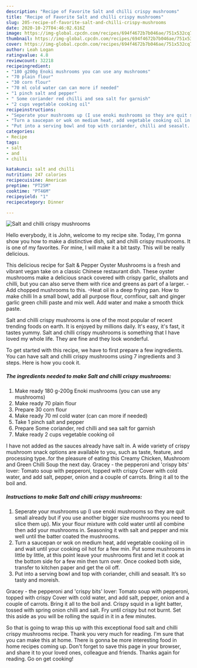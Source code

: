 ```yaml
---
description: "Recipe of Favorite Salt and chilli crispy mushrooms"
title: "Recipe of Favorite Salt and chilli crispy mushrooms"
slug: 205-recipe-of-favorite-salt-and-chilli-crispy-mushrooms
date: 2020-10-27T04:46:02.616Z
image: https://img-global.cpcdn.com/recipes/694f4672b7b046ae/751x532cq70/salt-and-chilli-crispy-mushrooms-recipe-main-photo.jpg
thumbnail: https://img-global.cpcdn.com/recipes/694f4672b7b046ae/751x532cq70/salt-and-chilli-crispy-mushrooms-recipe-main-photo.jpg
cover: https://img-global.cpcdn.com/recipes/694f4672b7b046ae/751x532cq70/salt-and-chilli-crispy-mushrooms-recipe-main-photo.jpg
author: Leah Logan
ratingvalue: 4.8
reviewcount: 32218
recipeingredient:
- "180 g200g Enoki mushrooms you can use any mushrooms"
- "70 plain flour"
- "30 corn flour"
- "70 ml cold water can can more if needed"
- "1 pinch salt and pepper"
- " Some coriander red chilli and sea salt for garnish"
- "2 cups vegetable cooking oil"
recipeinstructions:
- "Seperate your mushrooms up (I use enoki mushrooms so they are quit small already but if you use another bigger size mushrooms you need to slice them up). Mix your flour mixture with cold water until all combine then add your mushrooms in. Seasoning it with salt and pepper and mix well until the batter coated the mushrooms."
- "Turn a saucepan or wok on medium heat, add vegetable cooking oil in and wait until your cooking oil hot for a few min. Put some mushrooms in little by little, at this point leave your mushrooms first and let it cook at the bottom side for a few min then turn over. Once cooked both side, transfer to kitchen paper and get the oil off."
- "Put into a serving bowl and top with coriander, chilli and seasalt. It’s so tasty and moreish."
categories:
- Recipe
tags:
- salt
- and
- chilli

katakunci: salt and chilli 
nutrition: 247 calories
recipecuisine: American
preptime: "PT25M"
cooktime: "PT46M"
recipeyield: "1"
recipecategory: Dinner

---
```



![Salt and chilli crispy mushrooms](https://img-global.cpcdn.com/recipes/694f4672b7b046ae/751x532cq70/salt-and-chilli-crispy-mushrooms-recipe-main-photo.jpg)

Hello everybody, it is John, welcome to my recipe site. Today, I'm gonna show you how to make a distinctive dish, salt and chilli crispy mushrooms. It is one of my favorites. For mine, I will make it a bit tasty. This will be really delicious.

This delicious recipe for Salt &amp; Pepper Oyster Mushrooms is a fresh and vibrant vegan take on a classic Chinese restaurant dish. These oyster mushrooms make a delicious snack covered with crispy garlic, shallots and chilli, but you can also serve them with rice and greens as part of a larger. -Add chopped mushrooms to this. -Heat oil in a deep frying pan. How to make chilli In a small bowl, add all purpose flour, cornflour, salt and ginger garlic green chilli paste and mix well. Add water and make a smooth thick paste.

Salt and chilli crispy mushrooms is one of the most popular of recent trending foods on earth. It is enjoyed by millions daily. It's easy, it's fast, it tastes yummy. Salt and chilli crispy mushrooms is something that I have loved my whole life. They are fine and they look wonderful.


To get started with this recipe, we have to first prepare a few ingredients. You can have salt and chilli crispy mushrooms using 7 ingredients and 3 steps. Here is how you cook it.

<!--inarticleads1-->

##### The ingredients needed to make Salt and chilli crispy mushrooms:

1. Make ready 180 g-200g Enoki mushrooms (you can use any mushrooms)
1. Make ready 70 plain flour
1. Prepare 30 corn flour
1. Make ready 70 ml cold water (can can more if needed)
1. Take 1 pinch salt and pepper
1. Prepare  Some coriander, red chilli and sea salt for garnish
1. Make ready 2 cups vegetable cooking oil


I have not added as the sauces already have salt in. A wide variety of crispy mushroom snack options are available to you, such as taste, feature, and processing type..for the pleasure of eating this Creamy Chicken, Mushroom and Green Chilli Soup the next day. Gracey - the pepperoni and &#39;crispy bits&#39; lover: Tomato soup with pepperoni, topped with crispy Cover with cold water, and add salt, pepper, onion and a couple of carrots. Bring it all to the boil and. 

<!--inarticleads2-->

##### Instructions to make Salt and chilli crispy mushrooms:

1. Seperate your mushrooms up (I use enoki mushrooms so they are quit small already but if you use another bigger size mushrooms you need to slice them up). Mix your flour mixture with cold water until all combine then add your mushrooms in. Seasoning it with salt and pepper and mix well until the batter coated the mushrooms.
1. Turn a saucepan or wok on medium heat, add vegetable cooking oil in and wait until your cooking oil hot for a few min. Put some mushrooms in little by little, at this point leave your mushrooms first and let it cook at the bottom side for a few min then turn over. Once cooked both side, transfer to kitchen paper and get the oil off.
1. Put into a serving bowl and top with coriander, chilli and seasalt. It’s so tasty and moreish.


Gracey - the pepperoni and &#39;crispy bits&#39; lover: Tomato soup with pepperoni, topped with crispy Cover with cold water, and add salt, pepper, onion and a couple of carrots. Bring it all to the boil and. Crispy squid in a light batter, tossed with spring onion chilli and salt. Fry until crispy but not burnt. Set this aside as you will be rolling the squid in it in a few minutes. 

So that is going to wrap this up with this exceptional food salt and chilli crispy mushrooms recipe. Thank you very much for reading. I'm sure that you can make this at home. There is gonna be more interesting food in home recipes coming up. Don't forget to save this page in your browser, and share it to your loved ones, colleague and friends. Thanks again for reading. Go on get cooking!
